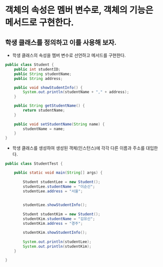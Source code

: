 # 객체의 속성은 멤버 변수로, 객체의 기능은 메서드로 구현한다.
## 학생 클래스를 정의하고 이를 사용해 보자.
- 학생 클래스의 속성을 멤버 변수로 선언하고 메서드를 구현한다.
```java
public class Student {
    public int studentID;
    public String studentName;
    public String address;

    public void showStudentInfo() {
        System.out.println(studentName + "," + address);
    }

    public String getStudentName() {
        return studentName;
    }
    
    public void setStudentName(String name) {
        studentName = name;
    }
}
```
- 학생 클래스를 생성하여 생성된 객체(인스턴스)에 각각 다른 이름과 주소를 대입한다.
```java
public class StudentTest {

	public static void main(String[] args) {
		
		Student studentLee = new Student();
		studentLee.studentName = "이순신";
		studentLee.address = "서울";
		
		
		studentLee.showStudentInfo();
		
		Student studentKim = new Student();
		studentKim.studentName = "김유신";
		studentKim.address = "경주";
		
		studentKim.showStudentInfo();
		
		System.out.println(studentLee);
		System.out.println(studentKim);
	}

}

```